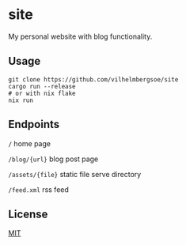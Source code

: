 # site

My personal website with blog functionality.

## Usage

```console
git clone https://github.com/vilhelmbergsoe/site
cargo run --release
# or with nix flake
nix run
```

## Endpoints

`/` home page

`/blog/{url}` blog post page

`/assets/{file}` static file serve directory

`/feed.xml` rss feed

## License

[MIT](https://choosealicense.com/licenses/mit)
